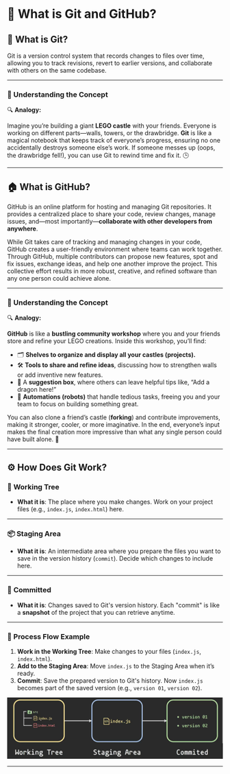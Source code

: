 # 📖 What is Git and GitHub?

## 🧩 What is Git?

Git is a version control system that records changes to files over time, allowing you to track revisions, revert to earlier versions, and collaborate with others on the same codebase.

---

### 📖 Understanding the Concept

🔍 **Analogy:**

Imagine you’re building a giant **LEGO castle** with your friends. Everyone is working on different parts—walls, towers, or the drawbridge. **Git** is like a magical notebook that keeps track of everyone’s progress, ensuring no one accidentally destroys someone else’s work. If someone messes up (oops, the drawbridge fell!), you can use Git to rewind time and fix it. 🕒

---

## 🏠 What is GitHub?

GitHub is an online platform for hosting and managing Git repositories. It provides a centralized place to share your code, review changes, manage issues, and—most importantly—**collaborate with other developers from anywhere**.

While Git takes care of tracking and managing changes in your code, GitHub creates a user-friendly environment where teams can work together. Through GitHub, multiple contributors can propose new features, spot and fix issues, exchange ideas, and help one another improve the project. This collective effort results in more robust, creative, and refined software than any one person could achieve alone.

---

### 📖 Understanding the Concept

🔍 **Analogy:**

**GitHub** is like a **bustling community workshop** where you and your friends store and refine your LEGO creations. Inside this workshop, you’ll find:

- 🗂 **Shelves to organize and display all your castles (projects).**
- 🛠 **Tools to share and refine ideas**, discussing how to strengthen walls or add inventive new features.
- 📮 A **suggestion box**, where others can leave helpful tips like, “Add a dragon here!”
- 🤖 **Automations (robots)** that handle tedious tasks, freeing you and your team to focus on building something great.

You can also clone a friend’s castle (**forking**) and contribute improvements, making it stronger, cooler, or more imaginative. In the end, everyone’s input makes the final creation more impressive than what any single person could have built alone. 🎉

---

## ⚙️ How Does Git Work?

### 🌲 **Working Tree**

- **What it is**: The place where you make changes. Work on your project files (e.g., `index.js`, `index.html`) here.

---

### 📦 **Staging Area**

- **What it is**: An intermediate area where you prepare the files you want to save in the version history (`commit`). Decide which changes to include here.

---

### 💾 **Committed**

- **What it is**: Changes saved to Git's version history. Each "commit" is like a **snapshot** of the project that you can retrieve anytime.

---

### 🔄 Process Flow Example

1. **Work in the Working Tree**: Make changes to your files (`index.js`, `index.html`).
2. **Add to the Staging Area**: Move `index.js` to the Staging Area when it’s ready.
3. **Commit**: Save the prepared version to Git's history. Now `index.js` becomes part of the saved version (e.g., `version 01`, `version 02`).

![Git Process Flow Diagram](/assets/process-flow.png)

---
